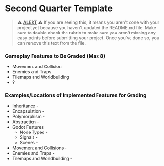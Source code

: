 # Second Quarter Template

> ⚠️ <ins>**ALERT**</ins> ⚠️ If you are seeing this, it means you aren't done with your project yet because you haven't updated the README.md file. Make sure to double check the rubric to make sure you aren't missing any easy points before submitting your project. Once you've done so, you can remove this text from the file.

### Gameplay Features to Be Graded (Max 8)
* Movement and Collision
* Enemies and Traps
* Tilemaps and Worldbuilding
* ?

### Examples/Locations of Implemented Features for Grading
* Inheritance - 
* Encapsulation - 
* Polymorphism - 
* Abstraction - 
* Godot Features
	* Node Types - 
	* Signals - 
	* Scenes - 
* Movement and Collisions - 
* Enemies and Traps - 
* Tilemaps and Worldbuilding - 